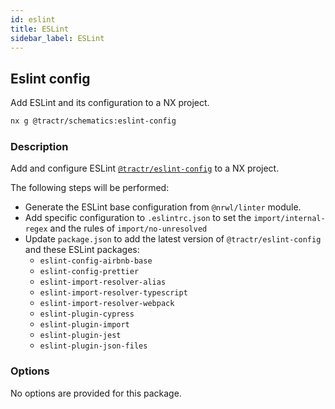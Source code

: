 ```yaml
---
id: eslint
title: ESLint
sidebar_label: ESLint
---
```


## Eslint config

Add ESLint and its configuration to a NX project.

```bash
nx g @tractr/schematics:eslint-config
```

### Description

Add and configure ESLint [`@tractr/eslint-config`](https://github.com/tractr/stack/tree/main/libs/config/eslint) to a NX project.

The following steps will be performed: 

- Generate the ESLint base configuration from `@nrwl/linter` module.
- Add specific configuration to `.eslintrc.json` to set the `import/internal-regex` and the rules of `import/no-unresolved`
- Update `package.json` to add the latest version of `@tractr/eslint-config` and these ESLint packages:
  - `eslint-config-airbnb-base`
  - `eslint-config-prettier`
  - `eslint-import-resolver-alias`
  - `eslint-import-resolver-typescript`
  - `eslint-import-resolver-webpack`
  - `eslint-plugin-cypress`
  - `eslint-plugin-import`
  - `eslint-plugin-jest`
  - `eslint-plugin-json-files`

### Options

No options are provided for this package.

